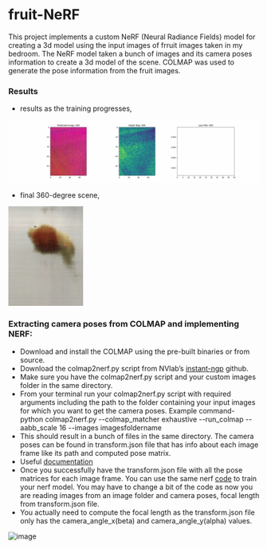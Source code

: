 # fruit-NeRF

This project implements a custom NeRF (Neural Radiance Fields) model for creating a 3d model using the input images of frruit images taken in my bedroom. The NeRF model taken a bunch of images and its camera poses information to create a 3d model of the scene. COLMAP was used to generate the pose information from the fruit images.

### Results
- results as the training progresses,

![](https://github.com/tusharparimi/fruit-NeRF/blob/main/training_newfruit_50.gif)

- final 360-degree scene,

<img src="https://github.com/tusharparimi/fruit-NeRF/blob/main/rgb_video_newfruit.gif" width="150" height="200"/>

### Extracting camera poses from COLMAP and implementing NERF:
- Download and install the COLMAP using the pre-built binaries or from source.
- Download the colmap2nerf.py script from NVlab’s [instant-ngp](https://github.com/NVlabs/instant-ngp/tree/master/scripts) github.
- Make sure you have the colmap2nerf.py script and your custom images folder in the same directory.
- From your terminal run your colmap2nerf.py script with required arguments including the path to the folder containing your input images for which you want to get the camera poses. 
Example command-
python colmap2nerf.py --colmap_matcher exhaustive --run_colmap --aabb_scale 16 --images imagesfoldername
- This should result in a bunch of files in the same directory. The camera poses can be found in transform.json file that has info about each image frame like its path and computed pose matrix.
- Useful [documentation](https://github.com/NVlabs/instant-ngp/blob/master/docs/nerf_dataset_tips.md#colmap)
- Once you successfully have the transform.json file with all the pose matrices for each image frame. You can use the same nerf [code](https://github.com/tusharparimi/fruit-NeRF/blob/main/nerf_fruit.ipynb) to train your nerf model. You may have to change a bit of the code as now you are reading images from an image folder and camera poses, focal length from transform.json file.
- You actually need to compute the focal length as the transform.json file only has the camera_angle_x(beta) and camera_angle_y(alpha) values.

<img width="236" alt="image" src="https://github.com/tusharparimi/fruit-NeRF/assets/93556280/23f14f39-c9d3-407c-9953-a4f59fbad5ed">

 
